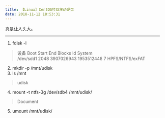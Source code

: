 ```yaml
---
title: 【Linux】CentOS挂载移动硬盘
date: 2018-11-12 18:53:31
---
```


真是让人头大。  


---
1. fdisk -l
>  设备 Boot      Start         End      Blocks   Id  System  
/dev/sdd1            2048    3907026943    1953512448    7  HPFS/NTFS/exFAT

2. mkdir -p /mnt/udisk
3. ls /mnt
>  udisk

4. mount -t ntfs-3g /dev/sdb4 /mnt/udisk/
> Document

5. umount /mnt/udisk/
